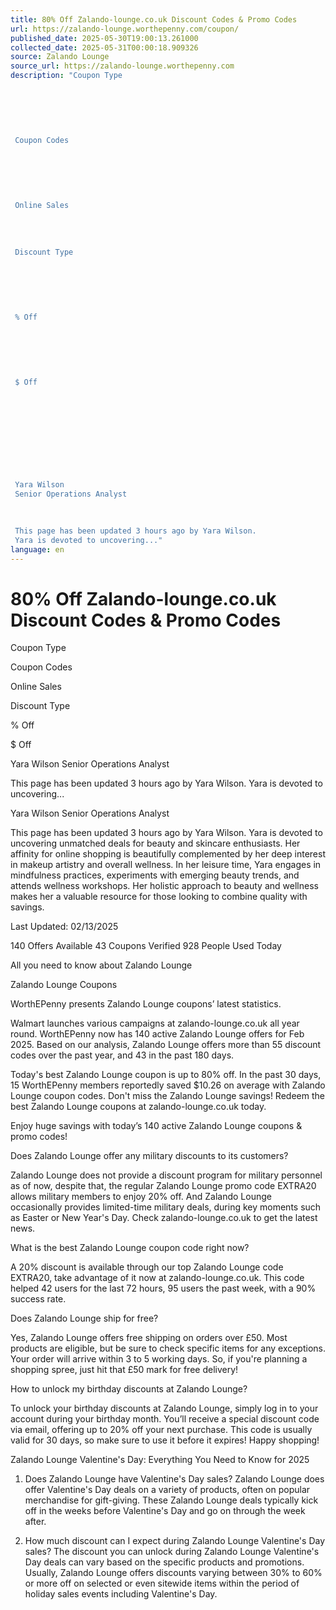 ```yaml
---
title: 80% Off Zalando-lounge.co.uk Discount Codes & Promo Codes
url: https://zalando-lounge.worthepenny.com/coupon/
published_date: 2025-05-30T19:00:13.261000
collected_date: 2025-05-31T00:00:18.909326
source: Zalando Lounge
source_url: https://zalando-lounge.worthepenny.com
description: "Coupon Type 
 
 
 
 
 
 
 Coupon Codes 
 
 
 
 
 
 
 Online Sales 
 
 
 
 
 Discount Type 
 
 
 
 
 
 
 % Off 
 
 
 
 
 
 
 $ Off 
 
 
 
 
 
 
 
 
 
 
 Yara Wilson 
 Senior Operations Analyst 
 
 
 
 This page has been updated 3 hours ago by Yara Wilson. 
 Yara is devoted to uncovering..."
language: en
---
```


# 80% Off Zalando-lounge.co.uk Discount Codes & Promo Codes

Coupon Type 
 
 
 
 
 
 
 Coupon Codes 
 
 
 
 
 
 
 Online Sales 
 
 
 
 
 Discount Type 
 
 
 
 
 
 
 % Off 
 
 
 
 
 
 
 $ Off 
 
 
 
 
 
 
 
 
 
 
 Yara Wilson 
 Senior Operations Analyst 
 
 
 
 This page has been updated 3 hours ago by Yara Wilson. 
 Yara is devoted to uncovering...

Yara Wilson 
 Senior Operations Analyst

This page has been updated 3 hours ago by Yara Wilson. 
 Yara is devoted to uncovering unmatched deals for beauty and skincare enthusiasts. Her affinity for online shopping is beautifully complemented by her deep interest in makeup artistry and overall wellness. In her leisure time, Yara engages in mindfulness practices, experiments with emerging beauty trends, and attends wellness workshops. Her holistic approach to beauty and wellness makes her a valuable resource for those looking to combine quality with savings.

Last Updated: 02/13/2025 
 
 140 Offers Available 
 43 Coupons Verified 
 928 People Used Today

All you need to know about Zalando Lounge 
 
 Zalando Lounge Coupons 
 
 WorthEPenny presents Zalando Lounge coupons’ latest statistics.

Walmart launches various campaigns at zalando-lounge.co.uk all year round. WorthEPenny now has 140 active Zalando Lounge offers for Feb 2025. Based on our analysis, Zalando Lounge offers more than 55 discount codes over the past year, and 43 in the past 180 days.

Today's best Zalando Lounge coupon is up to 80% off. In the past 30 days, 15 WorthEPenny members reportedly saved $10.26 on average with Zalando Lounge coupon codes. Don't miss the Zalando Lounge savings! Redeem the best Zalando Lounge coupons at zalando-lounge.co.uk today.

Enjoy huge savings with today’s 140 active Zalando Lounge coupons &amp; promo codes!

Does Zalando Lounge offer any military discounts to its customers? 
 
 Zalando Lounge does not provide a discount program for military personnel as of now, despite that, the regular Zalando Lounge promo code EXTRA20 allows military members to enjoy 20% off. And Zalando Lounge occasionally provides limited-time military deals, during key moments such as Easter or New Year's Day. Check zalando-lounge.co.uk to get the latest news.

What is the best Zalando Lounge coupon code right now? 
 
 A 20% discount is available through our top Zalando Lounge code EXTRA20, take advantage of it now at zalando-lounge.co.uk. This code helped 42 users for the last 72 hours, 95 users the past week, with a 90% success rate.

Does Zalando Lounge ship for free? 
 
 Yes, Zalando Lounge offers free shipping on orders over £50. Most products are eligible, but be sure to check specific items for any exceptions. Your order will arrive within 3 to 5 working days. So, if you're planning a shopping spree, just hit that £50 mark for free delivery!

How to unlock my birthday discounts at Zalando Lounge? 
 
 To unlock your birthday discounts at Zalando Lounge, simply log in to your account during your birthday month. You’ll receive a special discount code via email, offering up to 20% off your next purchase. This code is usually valid for 30 days, so make sure to use it before it expires! Happy shopping!

Zalando Lounge Valentine's Day: Everything You Need to Know for 2025

1. Does Zalando Lounge have Valentine's Day sales? 
 Zalando Lounge does offer Valentine's Day deals on a variety of products, often on popular merchandise for gift-giving. These Zalando Lounge deals typically kick off in the weeks before Valentine's Day and go on through the week after.

2. How much discount can I expect during Zalando Lounge Valentine's Day sales? 
 The discount you can unlock during Zalando Lounge Valentine's Day deals can vary based on the specific products and promotions. Usually, Zalando Lounge offers discounts varying between 30% to 60% or more off on selected or even sitewide items within the period of holiday sales events including Valentine's Day.